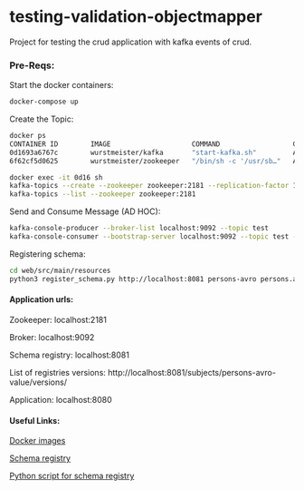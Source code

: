 # testing-validation-objectmapper

Project for testing the crud application with kafka events of crud.

### Pre-Reqs:

Start the docker containers:

```sh
docker-compose up
```

Create the Topic:

```sh
docker ps 
CONTAINER ID        IMAGE                    COMMAND                  CREATED             STATUS              PORTS                                                NAMES
0d1693a6767c        wurstmeister/kafka       "start-kafka.sh"         About an hour ago   Up 32 seconds       0.0.0.0:32768->9092/tcp                              testing-validation-objectmapper_kafka_1
6f62cf5d0625        wurstmeister/zookeeper   "/bin/sh -c '/usr/sb…"   About an hour ago   Up 32 seconds       22/tcp, 2888/tcp, 3888/tcp, 0.0.0.0:2181->2181/tcp   testing-validation-objectmapper_zookeeper_1

docker exec -it 0d16 sh
kafka-topics --create --zookeeper zookeeper:2181 --replication-factor 1 --partitions 1 --topic topic-test
kafka-topics --list --zookeeper zookeeper:2181
```

Send and Consume Message (AD HOC):

```sh
kafka-console-producer --broker-list localhost:9092 --topic test
kafka-console-consumer --bootstrap-server localhost:9092 --topic test --from-beginning
```

Registering schema:

```sh
cd web/src/main/resources
python3 register_schema.py http://localhost:8081 persons-avro persons.avsc
```

#### Application urls:

Zookeeper: localhost:2181

Broker: localhost:9092

Schema registry: localhost:8081

List of registries versions: http://localhost:8081/subjects/persons-avro-value/versions/

Application: localhost:8080

#### Useful Links:


[Docker images](https://github.com/confluentinc/cp-all-in-one)

[Schema registry](https://aseigneurin.github.io/2018/08/02/kafka-tutorial-4-avro-and-schema-registry.html)

[Python script for schema registry](https://gist.github.com/aseigneurin/5730c07b4136a84acb5aeec42310312c)
